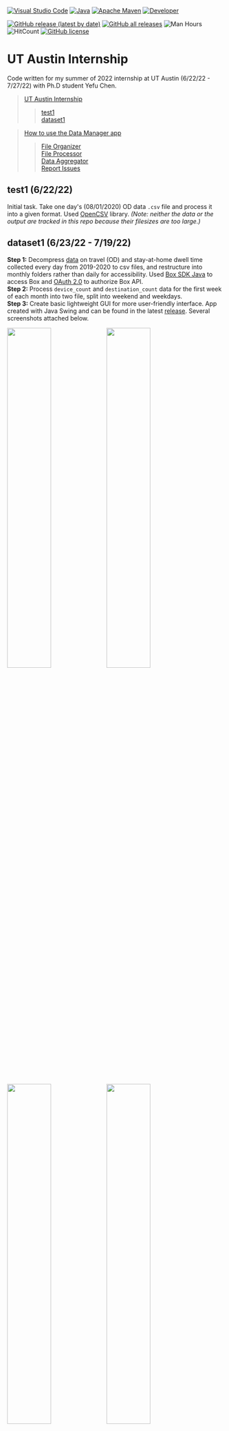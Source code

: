 [![Visual Studio Code](https://img.shields.io/badge/Visual%20Studio%20Code-0078d7.svg?style=for-the-badge&logo=visual-studio-code&logoColor=white)](https://code.visualstudio.com)
[![Java](https://img.shields.io/badge/Java-ED8B00?style=for-the-badge&logo=java&logoColor=white)](https://openjdk.org/)
[![Apache Maven](https://img.shields.io/badge/Apache%20Maven-C71A36?style=for-the-badge&logo=Apache%20Maven&logoColor=white)](https://maven.apache.org)
[![Developer](https://img.shields.io/badge/developer-nmokey-orange?style=for-the-badge)](https://github.com/nmokey)

[![GitHub release (latest by date)](https://img.shields.io/github/v/release/nmokey/UTAustinInternship?style=flat)](https://github.com/nmokey/UTAustinInternship/releases)
[![GitHub all releases](https://img.shields.io/github/downloads/nmokey/UTAustinInternship/total)](https://github.com/nmokey/UTAustinInternship/releases)
![Man Hours](https://img.shields.io/endpoint?url=https%3A%2F%2Fmh.jessemillar.com%2Fhours%3Frepo%3Dhttps%3A%2F%2Fgithub.com%2Fnmokey%2FUTAustinInternship.git)
![HitCount](https://hits.dwyl.com/nmokey/UTAustinInternship.svg?style=flat)
[![GitHub license](https://img.shields.io/github/license/nmokey/UTAustinInternship)](https://github.com/nmokey/UTAustinInternship/blob/main/LICENSE)
# UT Austin Internship
Code written for my summer of 2022 internship at UT Austin (6/22/22 - 7/27/22) with Ph.D student Yefu Chen.  

> [UT Austin Internship](#ut-austin-internship)
>>[test1](#test1-62222)  
>>[dataset1](#dataset1-62322---71922)  

>[How to use the Data Manager app](#how-to-use-the-data-manager-app)  
>>[File Organizer](#file-organizer)  
>>[File Processor](#file-processor)  
>>[Data Aggregator](#data-aggregator)  
>>[Report Issues](#report-issues)  
## test1 (6/22/22)
Initial task. Take one day's (08/01/2020) OD data `.csv` file and process it into a given format. Used [OpenCSV](http://opencsv.sourceforge.net) library. *(Note: neither the data or the output are tracked in this repo because their filesizes are too large.)*

## dataset1 (6/23/22 - 7/19/22)
**Step 1:** Decompress [data](https://app.box.com/folder/112410303785?s=ow0x5ow78ma4hpsrti4wnho8pzdpjrtg) on travel (OD) and stay-at-home dwell time collected every day from 2019-2020 to csv files, and restructure into monthly folders rather than daily for accessibility. Used [Box SDK Java](http://opensource.box.com/box-java-sdk/) to access Box and [OAuth 2.0](https://developer.box.com/guides/authentication/oauth2/with-sdk/) to authorize Box API.  
**Step 2:** Process `device_count` and `destination_count` data for the first week of each month into two file, split into weekend and weekdays.  
**Step 3:** Create basic lightweight GUI for more user-friendly interface. App created with Java Swing and can be found in the latest [release](https://github.com/nmokey/UTAustinInternship/releases). Several screenshots attached below.

<img src="https://user-images.githubusercontent.com/77017591/179374762-63f8564b-ec13-4cca-8828-70a246a1c6cb.png" width="45%"></img> 
<img src="https://user-images.githubusercontent.com/77017591/179374628-213fd4d2-5bb2-4506-9941-0da73421d794.png" width="45%"></img> 
<img src="https://user-images.githubusercontent.com/77017591/179374946-acf0c759-ea75-4e35-a716-9b961f80cfb4.png" width="45%"></img> 
<img src="https://user-images.githubusercontent.com/77017591/179374919-cd07452f-c103-4f72-99b8-d6131e0a05c7.png" width="45%"></img>  

**Step 4:** Add `FileAggregator` functionality to app: detect processed files and aggregate each origin's information into one row. See below for example:

| Data Status | Example | Includes |
| ----------- | ------- | -------- |
| Raw data (~400 MB/day) | <img width="1340" alt="image" src="https://user-images.githubusercontent.com/77017591/180106729-759b5b9f-2207-450f-a8fb-8329b0c6318c.png"> | <ul><li>-[x] Origin CBG</li><li>-[x] Destination CBG</li><li>- [ ] Origin count</li><li>- [ ] Destination count</li><li>- [ ] Sociodemographic data</li><li>- [x] Other data (not shown)</li></ul> |
| Processed data (~300 MB/day) | <img width="1341" alt="image" src="https://user-images.githubusercontent.com/77017591/180107471-c471c904-cf39-4ea8-87dc-a89e77eaa2ee.png"> | <ul><li>-[x] Origin CBG</li><li>-[x] Destination CBG</li><li>- [ ] Origin count</li><li>- [x] Destination count</li><li>- [ ] Sociodemographic data</li><li>- [ ] Other data</li></ul> |
| Aggregated data (~37 MB always) | <img width="1342" alt="image" src="https://user-images.githubusercontent.com/77017591/180106923-6a4a0cab-b505-4a6b-8cc7-59bd36a8b8c8.png"> | <ul><li>-[x] Origin CBG</li><li>-[ ] Destination CBG</li><li>- [x] Origin count</li><li>- [x] Destination count</li><li>- [x] Sociodemographic data</li><li>- [ ] Other data</li></ul> |
</div>
In the aggregated file, <code>origin_count</code> represents the number of devices that left the Census Block Group (CBG) in that time period, and <code>destination_count</code> represents the number of devices that arrived in the CBG. <code>device_count</code> represents the total number of devices registered to the CBG.  

[Back to top](#ut-austin-internship)

# How to use the Data Manager app  
To get the app, find and download the [latest release](https://github.com/nmokey/UTAustinInternship/releases).  
### How to not break the app:
- The Box account you login with must have access to the folder "daily-social-distancing-v2".
- The folders, including "daily-social-distancing-v2" and all subfolders, must not be renamed.
- The File Processor's existing output filenames must not be changed, but you can add to the end for clarification (e.g. "weekend, weekdays, fullweek")
- The File Aggregator must not try to aggregate a month folder that already has aggregated files in it.  
If you meet all of these conditions and the app still somehow breaks or doesn't work, please [report an issue](#report-issues).
## File Organizer
The file organizer button's function was to unzip each .gz archive in the dataset, but as that is already done, this button should not be used anymore.
## File Processor
To process a range of files, input the specified date range into the dialoggue box that pops up. Next, you should be redirected to a Box Authorization page. Log in to Box and click `Grant Access to Box`, which should redirect you to [google.com](google.com). Copy the authcode from the URL (`https://www.google.com/?code=AUTHCODEISHERE`) and paste it into the next dialogue box. You only need to be authorized once each time you open the app.  
Once you have provided all the input, the app will begin. The process should take no more than ~7 minutes per file on average. Once all the files have been processed the app will write the output file to your Desktop folder in the format `YEAR_STARTDATE_ENDDATE.csv`. This file should then be uploaded to the appropriate Box month folder for aggreagtion.
## Data Aggregator
The data aggregator aggregates one month at a time, so input the month you want to aggregate. Then, follow the steps detailed above if the authorization dialogue pops up. Once aggregation is complete, the app will upload the output files to the appropriate Box month folder and no further action is required from you.
## Report Issues
Are you experiencing issues when using the app? (e.g. app unresponsiveness or File Processor/Data Aggregator not doing anything) Please submit an [issue](https://github.com/nmokey/UTAustinInternship/issues/new) and I will try to fix it as soon as possible. Include all information about which function you were using at the time, how the app is not working, etc. Thanks!

[Back to top](#ut-austin-internship)

<hr/>

This project is licensed under the terms of the [MIT License](https://github.com/nmokey/UTAustinInternship/blob/main/LICENSE).
